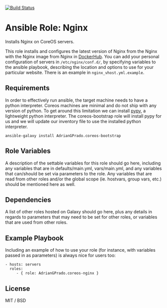 [![Build Status](https://travis-ci.org/AdrianGPrado/ansible-coreos-nginx.svg?branch=master)](https://travis-ci.org/AdrianGPrado/ansible-coreos-nginx.svg?branch=master)

Ansible Role: Nginx
=========

Installs Nginx on CoreOS servers.

This role installs and configures the latest version of Nginx from the Nginx with the Nginx image from Nginx in [DockerHub](https://hub.docker.com/_/nginx/). You can add your personal configuration of servers in `/etc/nginx/conf.d/`, by specifying variables to the ansible playbook, describing the location and options to use for your particular website. There is an example in `nginx_vhost.yml.example`.


Requirements
------------

In order to effectively run ansible, the target machine needs to have a python interpreter. Coreos machines are minimal and do not ship with any version of python. To get around this limitation we can install [pypy](http://pypy.org/), a lightweight python interpreter. The coreos-bootstrap role will install pypy for us and we will update our inventory file to use the installed python interpreter.

```
ansible-galaxy install AdrianGPrado.coreos-bootstrap
```

Role Variables
--------------

A description of the settable variables for this role should go here, including any variables that are in defaults/main.yml, vars/main.yml, and any variables that can/should be set via parameters to the role. Any variables that are read from other roles and/or the global scope (ie. hostvars, group vars, etc.) should be mentioned here as well.

Dependencies
------------

A list of other roles hosted on Galaxy should go here, plus any details in regards to parameters that may need to be set for other roles, or variables that are used from other roles.

Example Playbook
----------------

Including an example of how to use your role (for instance, with variables passed in as parameters) is always nice for users too:

    - hosts: servers
      roles:
         - { role: AdrianGPrado.coreos-nginx }

License
-------

MIT / BSD
